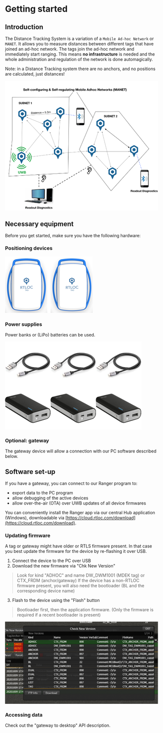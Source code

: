 # Getting started

## Introduction
The Distance Tracking System is a variation of a `Mobile Ad-hoc Network` or `MANET`. It allows you to measure distances between different tags that have joined an ad-hoc network.
The tags join the ad-hoc network and immediately start ranging. This means **no infrastructure** is needed and the whole administration and regulation of the network is done automagically.

Note: in a Distance Tracking system there are no anchors, and no positions are calculated, just distances!

![adhoc](./img/adhoc.png)

## Necessary equipment

Before you get started, make sure you have the following hardware:

### Positioning devices
![nodes](./img/adhoc_nodes.png)


### Power supplies

Power banks or (LiPo) batteries can be used.

  ![power](./img/adhoc_power_supply.png)

### Optional: gateway
The gateway device will allow a connection with our PC software described below.

## Software set-up

If you have a gateway, you can connect to our Ranger program to:
- export data to the PC program
- allow debugging of the active devices
- allow over-the-air (OTA) over UWB updates of all device firmwares

You can conveniently install the Ranger app via our central Hub application (Windows), downloadable via [https://cloud.rtloc.com/download](https://cloud.rtloc.com/download).

### Updating firmware

A tag or gateway might have older or RTLS firmware present. In that case you best update the firmware for the device by re-flashing it over USB.

1. Connect the device to the PC over USB
2. Download the new firmware via "Chk New Version"
  > Look for kind "ADHOC" and name DW_DWM1001 (MDEK tag) or CTX_FRDM (anchor/gateway)
  > If the device has a non-RTLOC firmware present, you will also need the bootloader (BL and the corresponding device name)
3. Flash to the device using the "Flash" button
  > Bootloader first, then the application firmware. (Only the firmware is required if a recent bootloader is present)

![Downloading firmware](./img/downloading_fw.png)

### Accessing data

Check out the "gateway to desktop" API description.